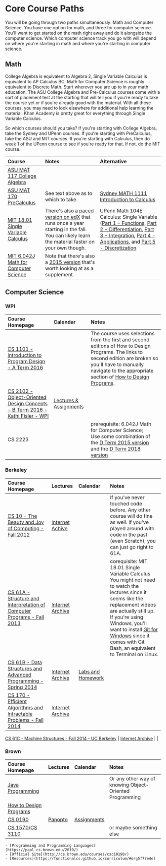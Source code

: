 # Core Course Paths

You will be going through two paths simultaneously: Math and Computer Science. You have one option for math, and three for computer science. You'll want to get started on the math right away and do it alongside the computer science. Which computer science track you go with will depend on where you're starting in math and where you're starting in computer science. 

## Math
College Algebra is equivalent to Algebra 2, Single Variable Calculus is equivalent to AP Calculus BC, Math for Computer Science is roughly equivalent to Discrete Math. Start wherever you are up to in your math education. The ASU College Algebra and Pre-Calculus courses come with a sort of placement test at the starting that will tell you if you're ready to take the course yet or if you're already good with the material. With all these courses, you may need to look elsewhere for additional help learning the material. Khan Academy is pretty great for everything through Single Variable Calculus.

So which courses should you take? If you're starting with College Algebra, take the Sydney and UPenn courses. If you're starting with PreCalculus, take the ASU and MIT courses. If you're starting with Calculus, then do week 1 of the UPenn course to see if you're ready for that. If not, do the MIT course.

Course | Notes | Alternative
:-- | :-- | :--
[ASU MAT 117 College Algebra](https://www.edx.org/course/college-algebra-and-problem-solving) | |
[ASU MAT 170 PreCalculus](https://www.edx.org/course/precalculus) | See text above as to which to take. | [Sydney MATH 1111 Introduction to Calculus](https://www.coursera.org/learn/introduction-to-calculus)
[MIT 18.01 Single Variable Calculus](https://ocw.mit.edu/courses/mathematics/18-01sc-single-variable-calculus-fall-2010/) | There's also a [paced version on edX](https://www.edx.org/xseries/mitx-18.01x-single-variable-calculus) that runs once a year starting in the fall. You can likely learn the material faster on your own though. | UPenn Math 104E Calculus: Single Variable ([Part 1 - Functions](https://www.coursera.org/learn/single-variable-calculus), [Part 2 - Differentiation](https://www.coursera.org/learn/differentiation-calculus), [Part 3 - Integration](https://www.coursera.org/learn/integration-calculus), [Part 4 - Applications](https://www.coursera.org/learn/applications-calculus), and [Part 5 -  Discretization](https://www.coursera.org/learn/discrete-calculus)
[MIT 6.042J Math for Computer Science](https://ocw.mit.edu/courses/electrical-engineering-and-computer-science/6-042j-mathematics-for-computer-science-fall-2010/) | Note that there's also a [2015 version](https://ocw.mit.edu/courses/electrical-engineering-and-computer-science/6-042j-mathematics-for-computer-science-spring-2015/) that's worth looking at as a supplement. |

## Computer Science

### WPI

Course Homepage | Calendar | Notes
:-- | :-- | :-- 
[CS 1101 - Introduction to Program Design - A Term 2016](https://web.cs.wpi.edu/~cs1101/a16/) | | The course uses selections from the first and second editions of How to Design Programs. The links to second edition are broken so you'll have to manually navigate to the appropriate section of [How to Design Programs](https://htdp.org/).
[CS 2102 - Object-Oriented Design Concepts - B Term 2016 - Kathi Fisler - WPI](https://web.cs.wpi.edu/~cs2102/b16/) | [Lectures & Assignments](https://web.cs.wpi.edu/~cs2102/b16/syllabus.html) | 
CS 2223 | | prerequisite: 6.042J Math for Computer Science;<br />Use some combination of the [D Term 2015 version](https://web.cs.wpi.edu/~cs2223/d15/) and the [D Term 2018 version](https://web.cs.wpi.edu/~heineman/html/teaching_/cs2223/d18/)

### Berkeley

Course Homepage | Lectures | Calendar | Notes
:-- | :-- | :-- | :--
[CS 10 - The Beauty and Joy of Computing - Fall 2012](http://inst.eecs.berkeley.edu/~cs10/fa12/) | [Internet Achive](https://archive.org/details/ucberkeley_webcast_itunesu_556751887) | | If you've never touched code before. Any other course will do fine as well. If you've played around with code in the past (even Scratch), you can just go right to 61A.
[CS 61A - Structure and Interpretation of Computer Programs - Fall 2013](http://www-inst.eecs.berkeley.edu/~cs61a/fa13/) | [Internet Archive](https://archive.org/details/ucberkeley_webcast_itunesu_701354921) | | corequisite: MIT 18.01 Single Variable Calculus<br />You might not need to watch the lectures since it seems like the replacement videos are actually still up.<br />If you're using Windows, you'll want to install [Git for Windows](https://gitforwindows.org/) since it comes with Git Bash, an equivalent to Terminal on Linux.
[CS 61B - Data Structures and Advanced Programming - Spring 2014](https://people.eecs.berkeley.edu/~jrs/61b/) | [Internet Archive](https://archive.org/details/ucberkeley_webcast_itunesu_805311403) | [Labs and Homework](https://inst.eecs.berkeley.edu/~cs61b/fa14/hw/index.html) | 
[CS 170 - Efficient Algorithms and Intractable Problems - Fall 2014](http://www-inst.cs.berkeley.edu/~cs170/fa14/) | [Internet Archive](https://archive.org/details/ucberkeley-webcast-PL-XXv-cvA_iDMQSb7I9-N4oxi0Ran2q9g) | |

[CS 61C - Machine Structures - Fall 2014 - UC Berkeley](http://inst.eecs.berkeley.edu/~cs61c/fa14/) | [Internet Archive](https://archive.org/details/ucberkeley_webcast_itunesu_915550404) | | 



### Brown

Course Homepage | Lectures | Calendar | Notes
:-- | :-- | :-- | :-- 
[Java Programming](https://java-programming.mooc.fi/) | | | Or any other way of knowing Object-Oriented Programming
[How to Design Programs](http://cs.brown.edu/courses/csci0190/2018/Placement_Assignments.html) | | | 
[CS 0190](http://cs.brown.edu/courses/csci0190/2018/index.html) | [Panopto](https://brown.hosted.panopto.com/Panopto/Pages/Sessions/List.aspx#folderID=%222559ad35-3fff-4ef1-a2ac-a951011eb91e%22&maxResults=50) | [Assignments](https://cs.brown.edu/courses/cs019/2018/assignments.html) |
[CS 1570](http://cs.brown.edu/courses/csci1570/index.html)/[CS 3110](https://www.cs.cornell.edu/courses/cs3110/2018sp/) | | | or maybe something else
    - [Programming and Programming Languages](https://papl.cs.brown.edu/2019/)
    - [Official Site](http://cs.brown.edu/courses/csci0190/)
    - [Resources](https://functionalcs.github.io/curriculum/#org5f77e4e)


